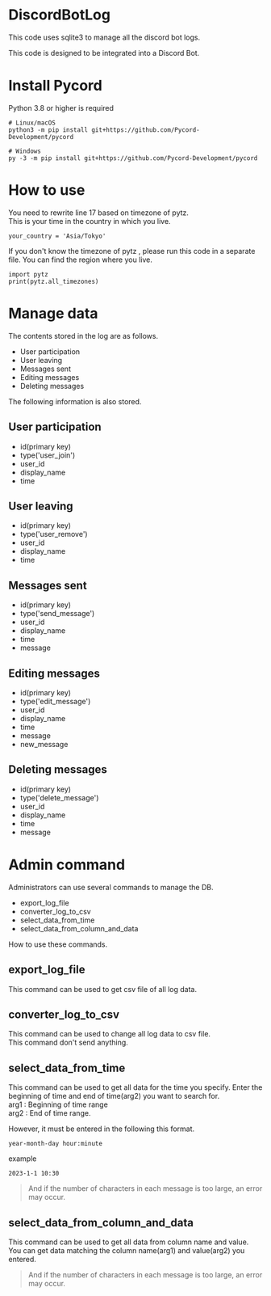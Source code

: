 # DiscordBotLog

This code uses sqlite3 to manage all the discord bot logs.  

This code is designed to be integrated into a Discord Bot.

# Install Pycord

Python 3.8 or higher is required
```
# Linux/macOS
python3 -m pip install git+https://github.com/Pycord-Development/pycord

# Windows
py -3 -m pip install git+https://github.com/Pycord-Development/pycord
```

# How to use

You need to rewrite line 17 based on timezone of pytz.  
This is your time in the country in which you live.  
```
your_country = 'Asia/Tokyo'
```
  
If you don't know the timezone of pytz , please run this code in a separate file. You can find the region where you live.
```
import pytz
print(pytz.all_timezones)
```

# Manage data

The contents stored in the log are as follows.  

- User participation
- User leaving
- Messages sent
- Editing messages
- Deleting messages

The following information is also stored.

## User participation

- id(primary key)
- type('user_join')
- user_id
- display_name
- time

## User leaving

- id(primary key)
- type('user_remove')
- user_id
- display_name
- time

## Messages sent

- id(primary key)
- type('send_message')
- user_id
- display_name
- time
- message

## Editing messages

- id(primary key)
- type('edit_message')
- user_id
- display_name
- time
- message
- new_message

## Deleting messages

- id(primary key)
- type('delete_message')
- user_id
- display_name
- time
- message

# Admin command

Administrators can use several commands to manage the DB.

- export_log_file
- converter_log_to_csv
- select_data_from_time
- select_data_from_column_and_data

How to use these commands.

## export_log_file

This command can be used to get csv file of all log data.

## converter_log_to_csv

This command can be used to change all log data to csv file.  
This command don't send anything.

## select_data_from_time

This command can be used to get all data for the time you specify.
Enter the beginning of time and end of time(arg2) you want to search for.  
arg1 : Beginning of time range  
arg2 : End of time range.  

However, it must be entered in the following this format.
```
year-month-day hour:minute
```
example
```
2023-1-1 10:30
```
> And if the number of characters in each message is too large, an error may occur.

## select_data_from_column_and_data

This command can be used to get all data from column name and value.  
You can get data matching the column name(arg1) and value(arg2) you entered.

> And if the number of characters in each message is too large, an error may occur.

